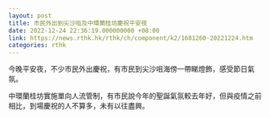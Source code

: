 ```yaml
---
layout: post
title: 市民外出到尖沙咀及中環蘭桂坊慶祝平安夜
date: 2022-12-24 22:36:19.000000000 +08:00
link: https://news.rthk.hk/rthk/ch/component/k2/1681260-20221224.htm
categories: rthk
---
```


今晚平安夜，不少市民外出慶祝，有市民到尖沙咀海傍一帶睇燈飾，感受節日氣氛。

中環蘭桂坊實施單向人流管制，有市民說今年的聖誕氣氛較去年好，但與疫情之前相比，到場慶祝的人不算多，未有以往盡興。
